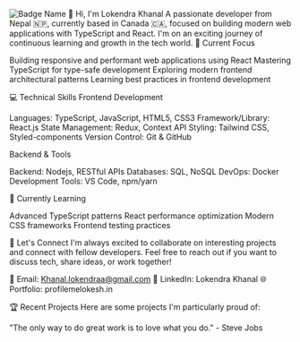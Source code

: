 ![Badge Name](https://img.shields.io/badge/TEXT-COLOR?style=for-the-badge&logo=LOGO&logoColor=white)
👋 Hi, I'm Lokendra Khanal
A passionate developer from Nepal 🇳🇵, currently based in Canada 🇨🇦, focused on building modern web applications with TypeScript and React. I'm on an exciting journey of continuous learning and growth in the tech world.
🚀 Current Focus

Building responsive and performant web applications using React
Mastering TypeScript for type-safe development
Exploring modern frontend architectural patterns
Learning best practices in frontend development

💻 Technical Skills
Frontend Development

Languages: TypeScript, JavaScript, HTML5, CSS3
Framework/Library: React.js
State Management: Redux, Context API
Styling: Tailwind CSS, Styled-components
Version Control: Git & GitHub

Backend & Tools

Backend: Nodejs, RESTful APIs
Databases: SQL, NoSQL
DevOps: Docker
Development Tools: VS Code, npm/yarn

🌱 Currently Learning

Advanced TypeScript patterns
React performance optimization
Modern CSS frameworks
Frontend testing practices

🤝 Let's Connect
I'm always excited to collaborate on interesting projects and connect with fellow developers. Feel free to reach out if you want to discuss tech, share ideas, or work together!

📧 Email: Khanal.lokendraa@gmail.com
💼 LinkedIn: Lokendra Khanal
🌐 Portfolio: profilemelokesh.in


🏆 Recent Projects
Here are some projects I'm particularly proud of:


"The only way to do great work is to love what you do." - Steve Jobs

